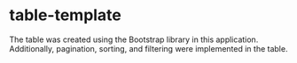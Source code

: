 # table-template
The table was created using the Bootstrap library in this application. Additionally, pagination, sorting, and filtering were implemented in the table.
